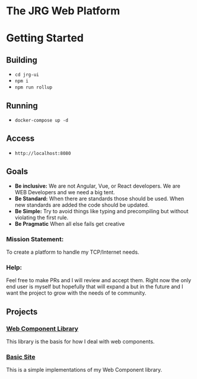 # The JRG Web Platform

# Getting Started

## Building

* `cd jrg-ui`
* `npm i`
* `npm run rollup`

## Running

* `docker-compose up -d`

## Access

* `http://localhost:8080`

## Goals

* **Be inclusive:** We are not Angular, Vue, or React developers. We are WEB Developers and we need a big tent.
* **Be Standard:** When there are standards those should be used. When new standards are added the code should be updated.
* **Be Simple:** Try to avoid things like typing and precompiling but without violating the first rule.
* **Be Pragmatic** When all else fails get creative

### Mission Statement: 
  To create a platform to handle my TCP/Internet needs. 

### Help:
  Feel free to make PRs and I will review and accept them. Right now the only end user is myself but hopefully that will expand a but in the future and I want the project to grow with the needs of te community.

## Projects

### [Web Component Library][1]

This library is the basis for how I deal with web components.

### [Basic Site][2]

This is a simple implementations of my Web Component library.



[1]: ./jrg-ui
[2]: ./jrg-site